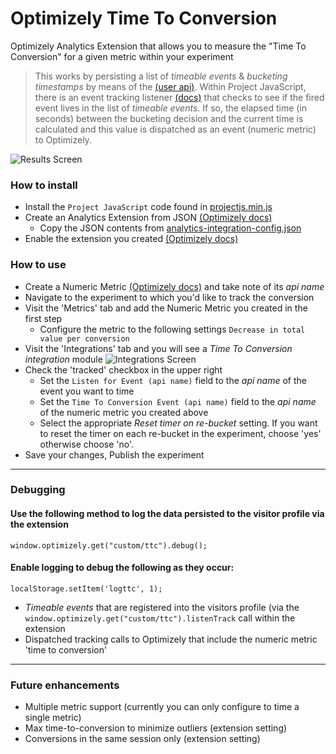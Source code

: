 # Optimizely Time To Conversion

Optimizely Analytics Extension that allows you to measure the "Time To Conversion" for a given metric within your experiment

> This works by persisting a list of _timeable events_ & _bucketing timestamps_ by means of the [(user api)](https://developers.optimizely.com/x/solutions/javascript/reference/index.html#function_setuser). Within Project JavaScript, there is an event tracking listener [(docs)](https://developers.optimizely.com/x/solutions/javascript/reference/#function_registerlisteners) that checks to see if the fired event lives in the list of _timeable events_. If so, the elapsed time (in seconds) between the bucketing decision and the current time is calculated and this value is dispatched as an event (numeric metric) to Optimizely.

![Results Screen](https://github.com/cpreid/optimizely-time-to-conversion/blob/master/docs/resultscreen.png)

### How to install
* Install the `Project JavaScript` code found in [projectjs.min.js](https://github.com/cpreid/optimizely-time-to-conversion/blob/master/projectjs.min.js)
* Create an Analytics Extension from JSON [(Optimizely docs)](https://help.optimizely.com/Integrate_Other_Platforms/Custom_analytics_integrations_in_Optimizely_X#Create_as_JSON)
  * Copy the JSON contents from [analytics-integration-config.json](https://github.com/cpreid/optimizely-time-to-conversion/blob/master/analytics-integration-config.json)
* Enable the extension you created [(Optimizely docs)](https://help.optimizely.com/Integrate_Other_Platforms/Custom_analytics_integrations_in_Optimizely_X#Enable_an_integration)

### How to use
* Create a Numeric Metric [(Optimizely docs)](https://help.optimizely.com/Measure_success%3A_Track_visitor_behaviors/Create_a_metric_in_Optimizely_X) and take note of its _api name_
* Navigate to the experiment to which you'd like to track the conversion
* Visit the 'Metrics' tab and add the Numeric Metric you created in the first step
  * Configure the metric to the following settings `Decrease in total value per conversion` 
* Visit the 'Integrations' tab and you will see a _Time To Conversion integration_ module 
![Integrations Screen](https://github.com/cpreid/optimizely-time-to-conversion/blob/master/docs/integrationsscreen.png)
* Check the 'tracked' checkbox in the upper right
  * Set the `Listen for Event (api name)` field to the _api name_ of the event you want to time
  * Set the `Time To Conversion Event (api name)` field to the _api name_ of the numeric metric you created above
  * Select the appropriate _Reset timer on re-bucket_ setting. If you want to reset the timer on each re-bucket in the experiment, choose 'yes' otherwise choose 'no'.
* Save your changes, Publish the experiment
---
### Debugging

#### Use the following method to log the data persisted to the visitor profile via the extension

```
window.optimizely.get("custom/ttc").debug();
```

#### Enable logging to debug the following as they occur:
```
localStorage.setItem('logttc', 1);
```
* _Timeable events_ that are registered into the visitors profile (via the `window.optimizely.get("custom/ttc").listenTrack` call within the extension
* Dispatched tracking calls to Optimizely that include the numeric metric 'time to conversion'
---
### Future enhancements
* Multiple metric support (currently you can only configure to time a single metric)
* Max time-to-conversion to minimize outliers (extension setting)
* Conversions in the same session only (extension setting)

